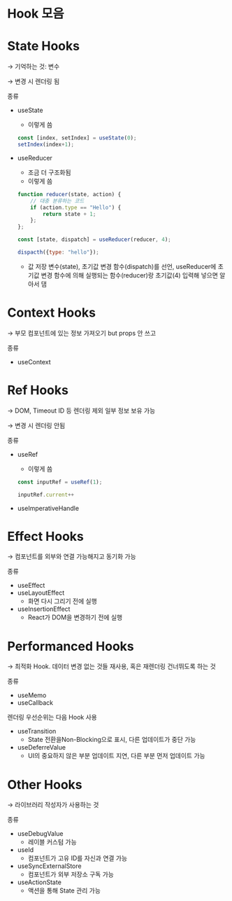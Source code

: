 # Hook 모음

# State Hooks

→ 기억하는 것: 변수

→ 변경 시 렌더링 됨

종류

- useState
    - 이렇게 씀
    
    ```jsx
    const [index, setIndex] = useState(0);
    setIndex(index+1);
    ```
    
- useReducer
    - 조금 더 구조화됨
    - 이렇게 씀
    
    ```jsx
    function reducer(state, action) {
    	// 대충 분류하는 코드 
    	if (action.type == "Hello") {
    		return state + 1;
    	};
    };
    
    const [state, dispatch] = useReducer(reducer, 4);
    
    dispacth({type: "hello"});
    ```
    
    - 값 저장 변수(state), 초기값 변경 함수(dispatch)를 선언, useReducer에 초기값 변경 함수에 의해 실행되는 함수(reducer)랑 초기값(4) 입력해 넣으면 알아서 댐

# Context Hooks

→ 부모 컴포넌트에 있는 정보 가져오기 but props 안 쓰고

종류

- useContext

# Ref Hooks

→ DOM, Timeout ID 등 렌더링 제외 일부 정보 보유 가능

→ 변경 시 렌더링 안됨

종류

- useRef
    - 이렇게 씀
    
    ```jsx
    const inputRef = useRef(1);
    
    inputRef.current++
    ```
    
- useImperativeHandle

# Effect Hooks

→ 컴포넌트를 외부와 연결 가능해지고 동기화 가능

종류

- useEffect
- useLayoutEffect
    - 화면 다시 그리기 전에 실행
- useInsertionEffect
    - React가 DOM을 변경하기 전에 실행

# Performanced Hooks

→ 최적화 Hook. 데이터 변경 없는 것들 재사용, 혹은 재렌더링 건너뛰도록 하는 것

종류 

- useMemo
- useCallback

렌더링 우선순위는 다음 Hook 사용

- useTransition
    - State 전환을Non-Blocking으로 표시, 다른 업데이트가 중단 가능
- useDeferreValue
    - UI의 중요하지 않은 부분 업데이트 지연, 다른 부분 먼저 업데이트 가능

# Other Hooks

→ 라이브러리 작성자가 사용하는 것

종류

- useDebugValue
    - 레이블 커스텀 가능
- useId
    - 컴포넌트가 고유 ID를 자신과 연결 가능
- useSyncExternalStore
    - 컴포넌트가 외부 저장소 구독 가능
- useActionState
    - 액션을 통해 State 관리 가능